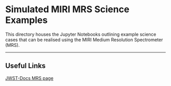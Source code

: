 # Simulated MIRI MRS Science Examples


This directory houses the Jupyter Notebooks outlining example science cases that can be realised using the MIRI Medium Resolution Spectrometer (MRS).


----
## Useful Links

[JWST-Docs MRS page](https://jwst-docs.stsci.edu/display/JTI/MIRI+Medium-Resolution+Spectroscopy)
